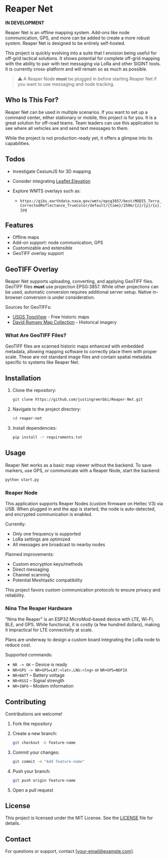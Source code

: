 # Reaper Net

**IN DEVELOPMENT**

Reaper Net is an offline mapping system. Add-ons like node communication, GPS, and more can be added to create a more robust system. Reaper Net is designed to be entirely self-hosted.

This project is quickly evolving into a suite that I envision being useful for off-grid tactical solutions. It shows potential for complete off-grid mapping with the ability to pair with text messaging via LoRa and other SIGINT tools. It is currently cross-platform and will remain so as much as possible.

> ⚠️ A Reaper Node **must** be plugged in before starting Reaper Net if you want to use messaging and node tracking.

## Who Is This For?

Reaper Net can be used in multiple scenarios. If you want to set up a command center, either stationary or mobile, this project is for you. It is a great solution for off-road teams. Team leaders can use this application to see where all vehicles are and send text messages to them.

While the project is not production-ready yet, it offers a glimpse into its capabilities.

## Todos

* Investigate CesiumJS for 3D mapping
* Consider integrating [Leaflet.Elevation](https://github.com/MrMufflon/Leaflet.Elevation)
* Explore WMTS overlays such as:

  * `https://gibs.earthdata.nasa.gov/wmts/epsg3857/best/MODIS_Terra_CorrectedReflectance_TrueColor/default/{time}/250m/{z}/{y}/{x}.jpg`

## Features

* Offline maps
* Add-on support: node communication, GPS
* Customizable and extensible
* GeoTIFF overlay support

## GeoTIFF Overlay

Reaper Net supports uploading, converting, and applying GeoTIFF files. GeoTIFF files **must** use projection EPSG:3857. While other projections can be used, automatic conversion requires additional server setup. Native in-browser conversion is under consideration.

Sources for GeoTIFFs:

* [USGS TopoView](https://ngmdb.usgs.gov/topoview/viewer/) - Free historic maps
* [David Rumsey Map Collection](https://www.davidrumsey.com/) - Historical imagery

### What Are GeoTIFF Files?

GeoTIFF files are scanned historic maps enhanced with embedded metadata, allowing mapping software to correctly place them with proper scale. These are not standard image files and contain spatial metadata specific to systems like Reaper Net.

## Installation

1. Clone the repository:

   ```bash
   git clone https://github.com/justingreerbbi/Reaper-Net.git
   ```
2. Navigate to the project directory:

   ```bash
   cd reaper-net
   ```
3. Install dependencies:

   ```bash
   pip install -r requirements.txt
   ```

## Usage

Reaper Net works as a basic map viewer without the backend. To save markers, use GPS, or communicate with a Reaper Node, start the backend:

```bash
python start.py
```

### Reaper Node

This application supports Reaper Nodes (custom firmware on Heltec V3) via USB. When plugged in and the app is started, the node is auto-detected, and encrypted communication is enabled.

Currently:

* Only one frequency is supported
* LoRa settings are optimized
* All messages are broadcast to nearby nodes

Planned improvements:

* Custom encryption keys/methods
* Direct messaging
* Channel scanning
* Potential Meshtastic compatibility

This project favors custom communication protocols to ensure privacy and reliability.

### Nina The Reaper Hardware

"Nina the Reaper" is an ESP32 MicroMod-based device with LTE, Wi-Fi, BLE, and GPS. While functional, it is costly (a few hundred dollars), making it impractical for LTE connectivity at scale.

Plans are underway to design a custom board integrating the LoRa node to reduce cost.

Supported commands:

* `NR -> OK` – Device is ready
* `NR+GPS -> NR+GPS=LAT:<lat>,LNG:<lng>` or `NR+GPS=NOFIX`
* `NR+BATT` – Battery voltage
* `NR+RSSI` – Signal strength
* `NR+INFO` – Modem information

## Contributing

Contributions are welcome!

1. Fork the repository
2. Create a new branch:

   ```bash
   git checkout -b feature-name
   ```
3. Commit your changes:

   ```bash
   git commit -m "Add feature-name"
   ```
4. Push your branch:

   ```bash
   git push origin feature-name
   ```
5. Open a pull request

## License

This project is licensed under the MIT License. See the [LICENSE](LICENSE) file for details.

## Contact

For questions or support, contact \[[your-email@example.com](mailto:your-email@example.com)].

